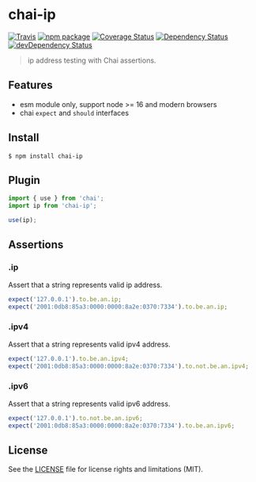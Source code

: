 # chai-ip

[![Travis][build-badge]][build]
[![npm package][npm-badge]][npm]
[![Coverage Status][coveralls-badge]][coveralls]
[![Dependency Status][dependency-status-badge]][dependency-status]
[![devDependency Status][dev-dependency-status-badge]][dev-dependency-status]

> ip address testing with Chai assertions.

## Features

- esm module only, support node >= 16 and modern browsers
- chai `expect` and `should` interfaces

## Install

```
$ npm install chai-ip
```

## Plugin

```js
import { use } from 'chai';
import ip from 'chai-ip';

use(ip);
```

## Assertions

### .ip


Assert that a string represents valid ip address.

```js
expect('127.0.0.1').to.be.an.ip;
expect('2001:0db8:85a3:0000:0000:8a2e:0370:7334').to.be.an.ip;
```

### .ipv4


Assert that a string represents valid ipv4 address.

```js
expect('127.0.0.1').to.be.an.ipv4;
expect('2001:0db8:85a3:0000:0000:8a2e:0370:7334').to.not.be.an.ipv4;
```

### .ipv6


Assert that a string represents valid ipv6 address.

```js
expect('127.0.0.1').to.not.be.an.ipv6;
expect('2001:0db8:85a3:0000:0000:8a2e:0370:7334').to.be.an.ipv6;
```

## License

See the [LICENSE](LICENSE.md) file for license rights and limitations (MIT).

[build-badge]: https://img.shields.io/github/workflow/status/dotcore64/chai-ip/test/master?style=flat-square
[build]: https://github.com/dotcore64/chai-ip/actions

[npm-badge]: https://img.shields.io/npm/v/chai-ip.svg?style=flat-square
[npm]: https://www.npmjs.org/package/chai-ip

[coveralls-badge]: https://img.shields.io/coveralls/dotcore64/chai-ip/master.svg?style=flat-square
[coveralls]: https://coveralls.io/r/dotcore64/chai-ip

[dependency-status-badge]: https://david-dm.org/dotcore64/chai-ip.svg?style=flat-square
[dependency-status]: https://david-dm.org/dotcore64/chai-ip

[dev-dependency-status-badge]: https://david-dm.org/dotcore64/chai-ip/dev-status.svg?style=flat-square
[dev-dependency-status]: https://david-dm.org/dotcore64/chai-ip#info=devDependencies
